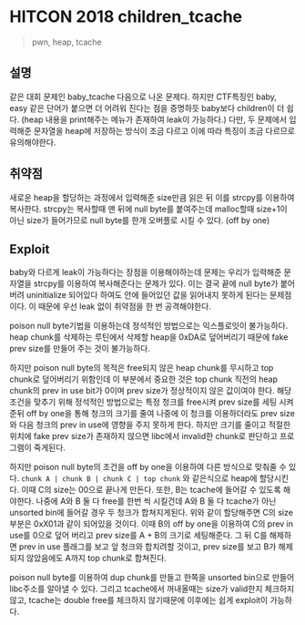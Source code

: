 # HITCON 2018 children_tcache
> pwn, heap, tcache

## 설명
같은 대회 문제인 baby_tcache 다음으로 나온 문제다. 하지만 CTF특징인 baby, easy 같은 단어가 붙으면 더 어려워 진다는 점을 증명하듯 baby보다 children이 더 쉽다.
(heap 내용을 print해주는 메뉴가 존재하여 leak이 가능하다.)
다만, 두 문제에서 입력해준 문자열을 heap에 저장하는 방식이 조금 다르고 이에 따라 특징이 조금 다르므로 유의해야한다.

## 취약점
새로운 heap을 할당하는 과정에서 입력해준 size만큼 읽은 뒤 이를 strcpy를 이용하여 복사한다.
strcpy는 복사할때 맨 뒤에 null byte를 붙여주는데 malloc할때 size+1이 아닌 size가 들어가므로 null byte를 한개 오버플로 시킬 수 있다. (off by one)

## Exploit
baby와 다르게 leak이 가능하다는 장점을 이용해야하는데 문제는 우리가 입력해준 문자열을 strcpy를 이용하여 복사해준다는 문제가 있다.
이는 결국 끝에 null byte가 붙어버려 uninitialize 되어있다 하여도 안에 들어있던 값을 읽어내지 못하게 된다는 문제점이다.
이 때문에 우선 leak 없이 취약점을 한 번 공격해야한다.

poison null byte기법을 이용하는데 정석적인 방법으로는 익스플로잇이 불가능하다.
heap chunk를 삭제하는 루틴에서 삭제할 heap을 0xDA로 덮어버리기 때문에 fake prev size를 만들어 주는 것이 불가능하다.

하지만 poison null byte의 목적은 free되지 않은 heap chunk를 무시하고 top chunk로 덮어버리기 위함인데 이 부분에서 중요한 것은 top chunk 직전의 heap chunk의 prev in use bit가 0이며 prev size가 정상적이지 않은 값이여야 한다.
해당 조건을 맞추기 위해 정석적인 방법으로는 특정 청크를 free시켜 prev size를 세팅 시켜준뒤 off by one을 통해 청크의 크기를 줄여 나중에 이 청크를 이용하더라도 prev size와 다음 청크의 prev in use에 영향을 주지 못하게 한다.
하지만 크기를 줄이고 적절한 위치에 fake prev size가 존재하지 않으면 libc에서 invalid한 chunk로 판단하고 프로그램이 죽게된다.

하지만 poison null byte의 조건을 off by one을 이용하여 다른 방식으로 맞춰줄 수 있다.
`chunk A | chunk B | chunk C | top chunk` 와 같은식으로 heap에 할당시킨다. 이때 C의 size는 00으로 끝나게 만든다.
또한, B는 tcache에 들어갈 수 있도록 해야한다. 나중에 A와 B 둘 다 free를 한번 씩 시킬건데 A와 B 둘 다 tcache가 아닌 unsorted bin에 들어갈 경우 두 청크가 합쳐지게된다.
위와 같이 할당해주면 C의 size부분은 0xX01과 같이 되어있을 것이다. 이때 B의 off by one을 이용하여 C의 prev in use를 0으로 덮어 버리고 prev size를 A + B의 크기로 세팅해준다.
그 뒤 C를 해제하면 prev in use 플래그를 보고 앞 청크와 합치려할 것이고, prev size를 보고 B가 해제되지 않았음에도 A까지 top chunk로 합쳐진다.

poison null byte를 이용하여 dup chunk를 만들고 한쪽을 unsorted bin으로 만들어 libc주소를 알아낼 수 있다.
그리고 tcache에서 꺼내올때는 size가 valid한지 체크하지 않고, tcache는 double free를 체크하지 않기때문에 이후에는 쉽게 exploit이 가능하다.
